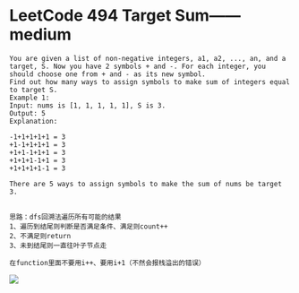 # LeetCode 494 Target Sum——medium

```
You are given a list of non-negative integers, a1, a2, ..., an, and a target, S. Now you have 2 symbols + and -. For each integer, you should choose one from + and - as its new symbol.
Find out how many ways to assign symbols to make sum of integers equal to target S.
Example 1:
Input: nums is [1, 1, 1, 1, 1], S is 3. 
Output: 5
Explanation: 

-1+1+1+1+1 = 3
+1-1+1+1+1 = 3
+1+1-1+1+1 = 3
+1+1+1-1+1 = 3
+1+1+1+1-1 = 3

There are 5 ways to assign symbols to make the sum of nums be target 3.


思路：dfs回溯法遍历所有可能的结果
1、遍历到结尾则判断是否满足条件、满足则count++
2、不满足则return
3、未到结尾则一直往叶子节点走

在function里面不要用i++、要用i+1（不然会报栈溢出的错误）

```
![](https://github.com/only-you/interview/blob/master/picture/494.png)
